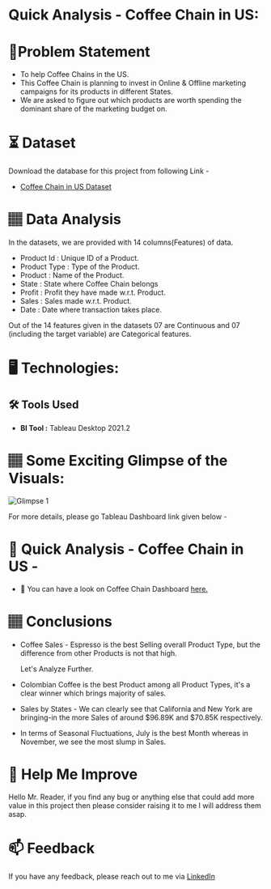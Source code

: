 # Quick Analysis - Coffee Chain in US:

# 📝Problem Statement
* To help Coffee Chains in the US.
* This Coffee Chain is planning to invest in Online & Offline marketing campaigns for its products in different States.
* We are asked to figure out which products are worth spending the dominant share of the marketing budget on.

# ⏳ Dataset
Download the database for this project from following Link -
* [Coffee Chain in US Dataset](https://github.com/Lokesh-Attarde/Quick-Analysis_Coffee-Chain-in-US/blob/bc02a8da15ee178a415bfea31e2daf72af47868f/CoffeeChain-SimplifiedData.csv)

# 🏽‍ Data Analysis
In the datasets, we are provided with 14 columns(Features) of data.

* Product Id : Unique ID of a Product.
* Product Type : Type of the Product.
* Product : Name of the Product.
* State : State where Coffee Chain belongs
* Profit : Profit they have made w.r.t. Product.
* Sales : Sales made w.r.t. Product.
* Date : Date where transaction takes place.

Out of the 14 features given in the datasets 07 are Continuous and 07 (including the target variable) are Categorical features.

# 🖥️ Technologies:
## 🛠️ Tools Used
* **BI Tool :** Tableau Desktop 2021.2

# 🏽‍ Some Exciting Glimpse of the Visuals:
![Glimpse 1](https://user-images.githubusercontent.com/84115928/139469628-9b5e71b6-ffff-4448-a00e-e117a4776c4a.gif)

For more details, please go Tableau Dashboard link given below -

# 🎯 Quick Analysis - Coffee Chain in US -
- 🌱 You can have a look on Coffee Chain Dashboard [here.](https://public.tableau.com/views/UpdatedQuickAnalysisCoffeeChaininUS/Dashboard1CoffeeChainQuickAnalysis?:language=en-US&:display_count=n&:origin=viz_share_link)

# 🏽‍ Conclusions
* Coffee Sales - Espresso is the best Selling overall Product Type, but the difference from other Products is not that high.
  
  Let's Analyze Further.

* Colombian Coffee is the best Product among all Product Types, it's a clear winner which brings majority of sales.
* Sales by States - We can clearly see that California and New York are bringing-in the more Sales of around $96.89K and $70.85K respectively.
* In terms of Seasonal Fluctuations, July is the best Month whereas in November, we see the most slump in Sales.

# 🎉 Help Me Improve
Hello Mr. Reader, if you find any bug or anything else that could add more value in this project then please consider raising it to me I will address them asap.
  
# 📫 Feedback
If you have any feedback, please reach out to me via [LinkedIn](https://www.linkedin.com/in/lokesh-attarde-145086141/)
